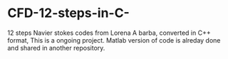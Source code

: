 # CFD-12-steps-in-C-
12 steps Navier stokes codes from Lorena A barba, converted in C++ format, This is a ongoing project. Matlab version of code is alreday done and shared in another repository.  
